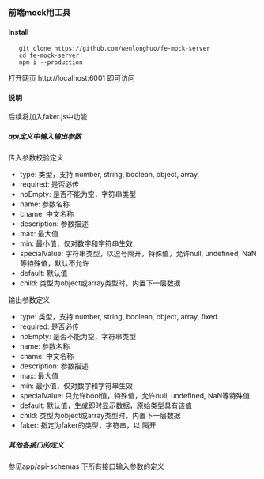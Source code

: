 ### 前端mock用工具

#### Install
~~~ 
   git clone https://github.com/wenlonghuo/fe-mock-server
   cd fe-mock-server
   npm i --production
~~~
打开网页 http://localhost:6001 即可访问
#### 说明
后续将加入faker.js中功能

##### api定义中输入输出参数
传入参数校验定义   

- type: 类型，支持 number, string, boolean, object, array,  
- required: 是否必传
- noEmpty: 是否不能为空，字符串类型
- name: 参数名称
- cname: 中文名称
- description: 参数描述
- max: 最大值
- min: 最小值，仅对数字和字符串生效
- specialValue: 字符串类型，以逗号隔开，特殊值，允许null, undefined, NaN等特殊值，默认不允许
- default: 默认值
- child: 类型为object或array类型时，内置下一层数据  

输出参数定义
- type: 类型，支持 number, string, boolean, object, array, fixed
- required: 是否必传
- noEmpty: 是否不能为空，字符串类型
- name: 参数名称
- cname: 中文名称
- description: 参数描述
- max: 最大值
- min: 最小值，仅对数字和字符串生效
- specialValue: 只允许bool值，特殊值，允许null, undefined, NaN等特殊值
- default: 默认值，生成即时显示数据，原始类型具有该值
- child: 类型为object或array类型时，内置下一层数据 
- faker: 指定为faker的类型，字符串，以.隔开
 
 ##### 其他各接口的定义
 参见app/api-schemas 下所有接口输入参数的定义